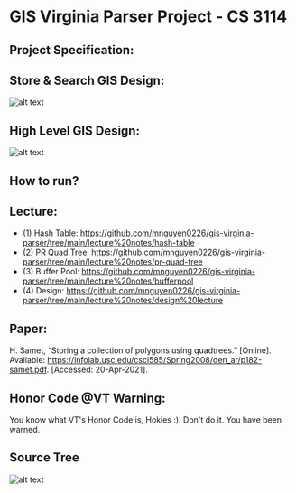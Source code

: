 # GIS Virginia Parser Project - CS 3114

## Project Specification:


## Store & Search GIS Design:
![alt text](https://github.com/mnguyen0226/gis-virginia-parser/blob/main/design/store-and-search-gis.PNG) 

## High Level GIS Design:
![alt text](https://github.com/mnguyen0226/gis-virginia-parser/blob/main/design/high-level-gis-code.PNG)

## How to run?

## Lecture:
- (1) Hash Table: https://github.com/mnguyen0226/gis-virginia-parser/tree/main/lecture%20notes/hash-table
- (2) PR Quad Tree: https://github.com/mnguyen0226/gis-virginia-parser/tree/main/lecture%20notes/pr-quad-tree
- (3) Buffer Pool: https://github.com/mnguyen0226/gis-virginia-parser/tree/main/lecture%20notes/bufferpool
- (4) Design: https://github.com/mnguyen0226/gis-virginia-parser/tree/main/lecture%20notes/design%20lecture
## Paper:
H. Samet, “Storing a collection of polygons using quadtrees.” [Online]. Available: https://infolab.usc.edu/csci585/Spring2008/den_ar/p182-samet.pdf. [Accessed: 20-Apr-2021]. 

## Honor Code @VT Warning:
You know what VT's Honor Code is, Hokies :). Don't do it. You have been warned.

## Source Tree
![alt text](https://github.com/mnguyen0226/gis-virginia-parser/blob/main/design/folder%20tree.PNG)